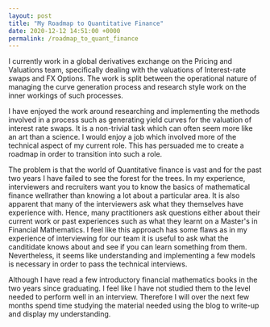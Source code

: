 ```yaml
---
layout: post
title: "My Roadmap to Quantitative Finance"
date: 2020-12-12 14:51:00 +0000
permalink: /roadmap_to_quant_finance
---
```


I currently work in a global derivatives exchange on the Pricing and Valuations team, specifically dealing with the valuations of Interest-rate swaps and FX Options. The work is split between the operational nature of managing the curve generation process and research style work on the inner workings of such processes. 

I have enjoyed the work around researching and implementing the methods involved in a process such as generating yield curves for the valuation of interest rate swaps. It is a non-trivial task which can often seem more like an art than a science. I would enjoy a job which involved more of the technical aspect of my current role. This has persuaded me to create a roadmap in order to transition into such a role. 

The problem is that the world of Quantitative finance is vast and for the past two years I have failed to see the forest for the trees. In my experience, interviewers and recruiters want you to know the basics of mathematical finance wellrather than knowing a lot about a particular area. It is also apparent that many of the interviewers ask what they themselves have experience with. Hence, many practitioners ask questions either about their current work or past experiences such as what they learnt on a Master's in Financial Mathematics. I feel like this approach has some flaws as in my experience of interviewing for our team it is useful to ask what the canditidate knows about and see if you can learn something from them. Nevertheless, it seems like understanding and implementing a few models is necessary in order to pass the technical interviews.

Although I have read a few introductory financial mathematics books in the two years since graduating. I feel like I have not studied them to the level needed to perform well in an interview. Therefore I will over the next few months spend time studying the material needed using the blog to write-up and display my understanding. 


